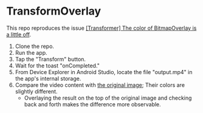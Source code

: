 # TransformOverlay

This repo reproduces the
issue [[Transformer] The color of BitmapOverlay is a little off](https://github.com/androidx/media/issues/1050).

1. Clone the repo.
2. Run the app.
3. Tap the "Transform" button.
4. Wait for the toast "onCompleted."
5. From Device Explorer in Android Studio, locate the file "output.mp4" in the app's internal
   storage.
6. Compare the video content with [the original image](app/src/main/res/drawable-nodpi/lut.jpg);
   Their colors are slightly different.
   - Overlaying the result on the top of the original image and checking back and forth makes the difference more observable.
